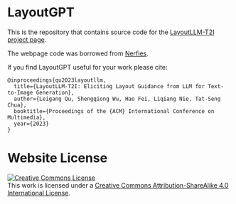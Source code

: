 # LayoutGPT

This is the repository that contains source code for the [LayoutLLM-T2I project page](https://layoutllm-t2i.github.io/).

The webpage code was borrowed from [Nerfies](https://github.com/nerfies/nerfies.github.io).

If you find LayoutGPT useful for your work please cite:
```
@inproceedings{qu2023layoutllm,
  title={LayoutLLM-T2I: Eliciting Layout Guidance from LLM for Text-to-Image Generation},
  author={Leigang Qu, Shengqiong Wu, Hao Fei, Liqiang Nie, Tat-Seng Chua},
  booktitle={Proceedings of the {ACM} International Conference on Multimedia},
  year={2023}
}
```

# Website License
<a rel="license" href="http://creativecommons.org/licenses/by-sa/4.0/"><img alt="Creative Commons License" style="border-width:0" src="https://i.creativecommons.org/l/by-sa/4.0/88x31.png" /></a><br />This work is licensed under a <a rel="license" href="http://creativecommons.org/licenses/by-sa/4.0/">Creative Commons Attribution-ShareAlike 4.0 International License</a>.
